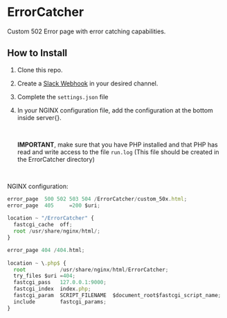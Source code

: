 # ErrorCatcher
Custom 502 Error page with error catching capabilities.

## How to Install

1. Clone this repo.

2. Create a [Slack Webhook][1] in your desired channel.

3. Complete the `settings.json` file

4. In your NGINX configuration file, add the configuration at the bottom inside server{}.

   ​

   **IMPORTANT**, make sure that you have PHP installed and that PHP has read and write access to the file ``run.log`` (This file should be created in the ErrorCatcher directory)

   ​

NGINX configuration:
```javascript
error_page  500 502 503 504 /ErrorCatcher/custom_50x.html;
error_page  405     =200 $uri;
	
location ~ "/ErrorCatcher" {
  fastcgi_cache  off;
  root /usr/share/nginx/html/;
}

error_page 404 /404.html;
    
location ~ \.php$ {
  root           /usr/share/nginx/html/ErrorCatcher;
  try_files $uri =404;
  fastcgi_pass   127.0.0.1:9000;
  fastcgi_index  index.php;
  fastcgi_param  SCRIPT_FILENAME  $document_root$fastcgi_script_name;
  include        fastcgi_params;
}
```


[1]:	https://api.slack.com/incoming-webhooks
